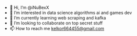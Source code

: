 - 👋 Hi, I’m @iNuBexX
- 👀 I’m interested in data science algorithms ai and games dev
- 🌱 I’m currently learning web scraping and kafka
- 💞️ I’m looking to collaborate on top secret stuff
- 📫 How to reach me kelkor664455@gmail.com

<!---
iNuBexX/iNuBexX is a ✨ special ✨ repository because its `README.md` (this file) appears on your GitHub profile.
You can click the Preview link to take a look at your changes.
--->
